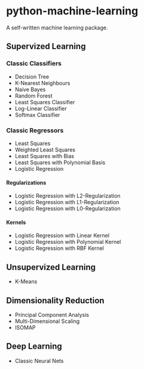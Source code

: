 # python-machine-learning
A self-written machine learning package.

## Supervized Learning
### Classic Classifiers
* Decision Tree
* K-Nearest Neighbours
* Naive Bayes
* Random Forest
* Least Squares Classifier
* Log-Linear Classifier
* Softmax Classifier

### Classic Regressors
* Least Squares
* Weighted Least Squares
* Least Squares with Bias
* Least Squares with Polynomial Basis
* Logistic Regression
#### Regularizations
* Logistic Regression with L2-Regularization
* Logistic Regression with L1-Regularization
* Logistic Regression with L0-Regularization
#### Kernels
* Logistic Regression with Linear Kernel
* Logistic Regression with Polynomial Kernel
* Logistic Regression with RBF Kernel

## Unsupervized Learning
* K-Means

## Dimensionality Reduction
* Principal Component Analysis
* Multi-Dimensional Scaling
* ISOMAP

## Deep Learning
* Classic Neural Nets

